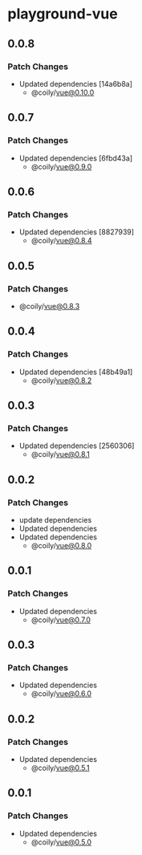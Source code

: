 # playground-vue

## 0.0.8

### Patch Changes

- Updated dependencies [14a6b8a]
  - @coily/vue@0.10.0

## 0.0.7

### Patch Changes

- Updated dependencies [6fbd43a]
  - @coily/vue@0.9.0

## 0.0.6

### Patch Changes

- Updated dependencies [8827939]
  - @coily/vue@0.8.4

## 0.0.5

### Patch Changes

- @coily/vue@0.8.3

## 0.0.4

### Patch Changes

- Updated dependencies [48b49a1]
  - @coily/vue@0.8.2

## 0.0.3

### Patch Changes

- Updated dependencies [2560306]
  - @coily/vue@0.8.1

## 0.0.2

### Patch Changes

- update dependencies
- Updated dependencies
- Updated dependencies
  - @coily/vue@0.8.0

## 0.0.1

### Patch Changes

- Updated dependencies
  - @coily/vue@0.7.0

## 0.0.3

### Patch Changes

- Updated dependencies
  - @coily/vue@0.6.0

## 0.0.2

### Patch Changes

- Updated dependencies
  - @coily/vue@0.5.1

## 0.0.1

### Patch Changes

- Updated dependencies
  - @coily/vue@0.5.0
